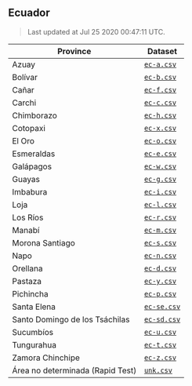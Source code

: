 ## Ecuador

> Last updated at Jul 25 2020 00:47:11 UTC.


| Province | Dataset |
| -------- | ------- |
| Azuay | [`ec-a.csv`](ec-a.csv) |
| Bolívar | [`ec-b.csv`](ec-b.csv) |
| Cañar | [`ec-f.csv`](ec-f.csv) |
| Carchi | [`ec-c.csv`](ec-c.csv) |
| Chimborazo | [`ec-h.csv`](ec-h.csv) |
| Cotopaxi | [`ec-x.csv`](ec-x.csv) |
| El Oro | [`ec-o.csv`](ec-o.csv) |
| Esmeraldas | [`ec-e.csv`](ec-e.csv) |
| Galápagos | [`ec-w.csv`](ec-w.csv) |
| Guayas | [`ec-g.csv`](ec-g.csv) |
| Imbabura | [`ec-i.csv`](ec-i.csv) |
| Loja | [`ec-l.csv`](ec-l.csv) |
| Los Ríos | [`ec-r.csv`](ec-r.csv) |
| Manabí | [`ec-m.csv`](ec-m.csv) |
| Morona Santiago | [`ec-s.csv`](ec-s.csv) |
| Napo | [`ec-n.csv`](ec-n.csv) |
| Orellana | [`ec-d.csv`](ec-d.csv) |
| Pastaza | [`ec-y.csv`](ec-y.csv) |
| Pichincha | [`ec-p.csv`](ec-p.csv) |
| Santa Elena | [`ec-se.csv`](ec-se.csv) |
| Santo Domingo de los Tsáchilas | [`ec-sd.csv`](ec-sd.csv) |
| Sucumbíos | [`ec-u.csv`](ec-u.csv) |
| Tungurahua | [`ec-t.csv`](ec-t.csv) |
| Zamora Chinchipe | [`ec-z.csv`](ec-z.csv) |
| Área no determinada (Rapid Test) | [`unk.csv`](unk.csv) |

